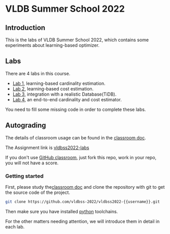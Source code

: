 # VLDB Summer School 2022

## Introduction

This is the labs of VLDB Summer School 2022, which contains some experiments about learning-based optimizer.

## Labs

There are 4 labs in this course.

- [Lab 1](./lab1/doc/readme.md), learning-based cardinality estimation.
- [Lab 2](./lab2/doc/readme.md), learning-based cost estimation.
- [Lab 3](./lab3/doc/readme.md), integration with a realistic Database(TiDB).
- [Lab 4](./lab4/doc/readme.md), an end-to-end cardinality and cost estimator.

You need to fill some missing code in order to complete these labs.

## Autograding

The details of classroom usage can be found in the [classroom doc](docs/classroom.md).

The Assignment link is [vldbss2022-labs](https://classroom.github.com/a/6StbajGD)

If you don't use [GitHub classroom](https://classroom.github.com/), just fork this repo, work in your repo, you will not have a score.

### Getting started

First, please study the[classroom doc](docs/classroom.md) and clone the repository with git to get the source code of the project.

``` bash
git clone https://github.com/vldbss-2022/vldbss2022-{{username}}.git
```

Then make sure you have installed [python](https://www.python.org/downloads/) toolchains. 

For the other matters needing attention, we will introduce them in detail in each lab.
